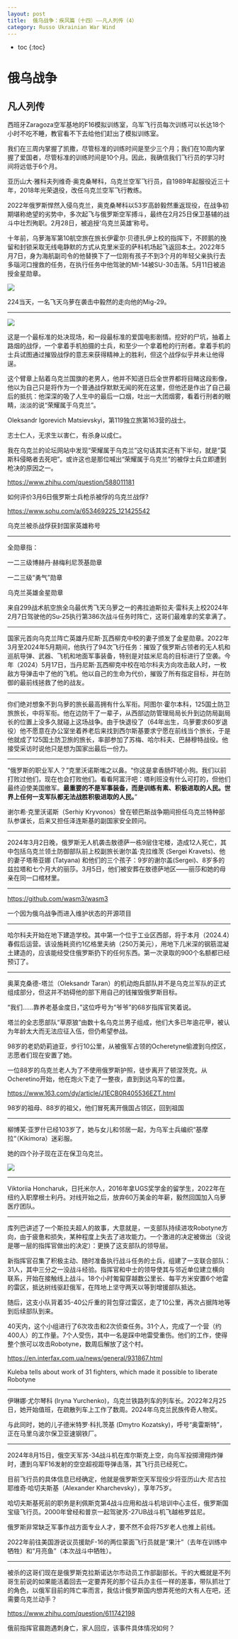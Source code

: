 ```yaml
---
layout: post
title:  俄乌战争：疾风篇（十四）——凡人列传（4）
category: Russo Ukrainian War Wind
---
```


* toc
{:toc}

# 俄乌战争

## 凡人列传

西班牙Zaragoza空军基地的F16模拟训练室，乌军飞行员每次训练可以长达18个小时不吃不睡，教官看不下去给他们赶出了模拟训练室。

我们在三周内掌握了凯撒，尽管标准的训练时间是至少三个月；我们在10周内掌握了爱国者，尽管标准的训练时间是10个月。因此，我确信我们飞行员的学习时间将远低于6个月。

亚历山大·雅科夫列维奇·奥克桑琴科，乌克兰空军飞行员，自1989年起服役近三十年，2018年光荣退役，改任乌克兰空军飞行教练。

2022年俄罗斯悍然入侵乌克兰，奥克桑琴科以53岁高龄毅然重返现役，在战争初期堪称绝望的劣势中，多次起飞与俄罗斯空军搏斗，最终在2月25日保卫基辅的战斗中壮烈殉职。2月28日，被追授‘乌克兰英雄’称号。

十年前，乌萝海军第10航空旅在旅长伊霍尔·贝德扎伊上校的指挥下，不顾鹅的挽留和封锁采取无线电静默的方式从克里米亚的萨科机场起飞返回本土。2022年5月7日，身为海航副司令的他替换下了一位刚有孩子不到3个月的年轻父亲执行去多瑙河口搜救的任务，在执行任务中他驾驶的MI-14被SU-30击落。5月11日被追授金星勋章。

![](/images/img5/sky.jpg)

224当天，一名飞天乌萝在袭击中毅然的走向他的Mig-29。

---

![](/images/img5/Slava_Ukraini.jpg)

这是一个最标准的处决现场，和一段最标准的爱国电影剧情。挖好的尸坑，抽着上路烟的战俘，一个拿着手机拍摄的士兵，和至少一个拿着枪的行刑者。拿着手机的士兵试图通过摧毁战俘的意志来获得精神上的胜利，但这个战俘似乎并未让他得逞。

这个臂章上贴着乌克兰国旗的老男人，他并不知道日后全世界都将目睹这段影像，他以为自己只是将作为一个普通战俘默默无闻的死在这里，但他还是作出了自己最后的抵抗：他深深的吸了人生中的最后一口烟，吐出一大团烟雾，看着行刑者的眼睛，淡淡的说“荣耀属于乌克兰”。

Oleksandr Igorevich Matsievskyi，第119独立旅第163营的战士。

志士仁人，无求生以害仁，有杀身以成仁。

我在乌克兰的论坛网站中发现“荣耀属于乌克兰”这句话其实还有下半句，就是“莫斯科侵略者去死吧”。或许这也是那位喊出“荣耀属于乌克兰”的被俘士兵立即遭到枪决的原因之一。

https://www.zhihu.com/question/588011181

如何评价3月6日俄罗斯士兵枪杀被俘的乌克兰战俘?

https://www.sohu.com/a/653469225_121425542

乌克兰被杀战俘获封国家英雄称号

---

全勋章指：

一二三级博赫丹·赫梅利尼茨基勋章

一二三级“勇气”勋章

乌克兰英雄金星勋章

来自299战术航空旅全乌最优秀飞天乌萝之一的弗拉迪斯拉夫·雷科夫上校2024年2月7日驾驶他的Su-25执行第386次战斗任务时阵亡，这哥们最难拿的奖拿满了。

---

国家元首向乌克兰阵亡英雄丹尼斯·瓦西柳克中校的妻子颁发了金星勋章。2022年3月至2024年5月期间，他执行了94次飞行任务：摧毁了俄罗斯占领者的无人机和巡航导弹、武器、飞机和地面军事装备，特别是对兹米尼岛的目标进行了空袭。今年（2024）5月17日，当丹尼斯·瓦西柳克中校在哈尔科夫方向攻击敌人时，一枚敌方导弹击中了他的飞机。他以自己的生命为代价，摧毁了所有指定目标，并在防御的最前线拯救了他的战友。

---

你们绝对想象不到乌萝的旅长最高拥有什么军衔。阿图尔·霍尔本科，125国土防卫旅旅长，中将军衔。他在边防干了一辈子，从西部边防管理局局长升到边防局副局长的位置上没多久就碰上这场战争。由于快退役了（64年出生，乌萝要求60岁退役）他不愿意在办公室坐着养老后来找到西尔斯基要求宁愿在前线当个旅长，于是他就成了125国土防卫旅的旅长，率部参加了苏梅、哈尔科夫、巴赫穆特战役。他接受采访时说他只是想为国家出最后一份力。

---

“俄罗斯的职业军人？”克里沃诺斯嗤之以鼻。“你这是拿香肠吓唬小狗。我们以前打败过他们，现在也会打败他们。看看阿富汗吧：塔利班没有什么可打的，但他们最终迫使美国撤军。**最重要的不是军事装备，而是训练有素、积极进取的人民。世界上任何一支军队都无法战胜积极进取的人民。**”

谢尔希·克里沃诺斯（Serhiy Kryvonos）曾在顿巴斯战争期间担任乌克兰特种部队参谋长，后来又担任泽连斯基的副国家安全顾问。

---

2024年3月2日晚，俄罗斯无人机袭击敖德萨一栋9层住宅楼，造成12人死亡，其中包括乌克兰领土防御部队前上校副旅长谢尔盖·克拉维茨 (Sergei Kravets)、他的妻子塔蒂亚娜 (Tatyana) 和他们的三个孩子：9岁的谢尔盖(Sergei)、8岁多的兹拉塔和七个月大的丽莎。3月5日，他们被安葬在敖德萨地区——丽莎和她的母亲在同一口棺材里。

---

https://github.com/wasm3/wasm3

一个因为俄乌战争而进入维护状态的开源项目

---

哈尔科夫开始在地下建造学校。其中第一个位于工业区西部，将于本月（2024.4）春假后运营。该设施耗资约1亿格里夫纳（250万美元），用地下几米深的钢筋混凝土建造的，应该能经受住俄罗斯扔下的任何东西。第一次录取的900个名额都已经预订了。

---

奥莱克桑德-塔兰（Oleksandr Taran）的机动炮兵部队并不是乌克兰军队的正式组成部分，但这并不妨碍他的部下用自己的钱摧毁俄罗斯目标。

“我们......靠养老基金度日，”这位呼号为“爷爷”的68岁指挥官笑着说。

塔兰的全志愿部队“草原狼”由数十名乌克兰男子组成，他们大多已年逾花甲，被认为年龄太大而无法应征入伍，但仍希望参战。

98岁的老奶奶莉迪亚，步行10公里，从被俄军占领的Ocheretyne偷渡到乌控区，志愿者们现在安置了她。

一位88岁的乌克兰老人为了不使用俄罗斯护照，徒步离开了顿涅茨克。从Ocheretino开始，他在炮火下走了一整夜，直到到达乌军的位置。

https://www.163.com/dy/article/J1ECB0R405536EZT.html

98岁的祖母、88岁的祖父，他们冒死离开俄国占领区，回到祖国

---

柳博芙·亚罗什已经103岁了，她与女儿和邻居一起，为乌军士兵编织“基摩拉“（Kikimora）迷彩服。

她的四个孙子现在正在保卫乌克兰。

![](/images/img5/Ukraine-women_2.webp)

---

Viktoriia Honcharuk，日托米尔人，2016年拿UGS奖学金的留学生，2022年在纽约入职摩根士利丹。对线开始之后，放弃60万美金的年薪，毅然回国加入乌萝医疗团队。

---

库列巴讲述了一个斯拉夫超人的故事，大意就是，一支部队持续进攻Robotyne方向，由于疲惫和损失，某种程度上失去了进攻能力。一个激进的决定被做出（没说是哪一层的指挥官做出的决定）：更换了这支部队的领导层。

新指挥官召集了积极主动、随时准备执行战斗任务的士兵，组建了一支联合部队：31人，其中三分之一没战斗经验。指挥官和中士的领导使其与邻近单位建立横向联系，开始在接触线上战斗。18个小时匍匐穿越数公里长、每平方米安置6个地雷的雷区，抵达树线驱赶俄军，在阵地上坚守两天以等到增援部队抵达。

随后，这支小队背着35-40公斤重的背包穿过雷区，走了10公里，再次占据阵地等到后续部队到来。

40天内，这个小组进行了6次攻击和2次侦查任务。31个人，完成了一个营（约400人）的工作量。7个人受伤，其中一名是踩中地雷受重伤。他们的工作，使得整个旅可以攻击Robotyne，数周后解放了这个村。

https://en.interfax.com.ua/news/general/931867.html

Kuleba tells about work of 31 fighters, which made it possible to liberate Robotyne

---

伊琳娜·尤尔琴科 (Iryna Yurchenko)，乌克兰铁路列车的列车长。2022年2月25日，她开始值班，在疏散列车上工作了数周。2024年乌克兰民族传奇人物奖。

与此同时，她的儿子德米特罗·科扎茨基 (Dmytro Kozatsky)，呼号“奥雷斯特”，正在马里乌波尔保卫亚速钢铁厂。

---

2024年8月15日，俄空天军苏-34战斗机在库尔斯克上空，向乌军投掷滑翔炸弹时，遭到乌军F16发射的空空超视距导弹击落，其飞行员已经死亡。

目前飞行员的具体信息已经确定，他就是俄罗斯空天军现役少将亚历山大·尼古拉耶维奇·哈切夫斯基（Alexander Kharchevsky），享年75岁。

哈切夫斯基死前的职务是利佩斯克第4战斗应用和战斗机培训中心主任，俄罗斯国宝级飞行员。2000年曾经和普京一起驾驶苏-27UB战斗机飞越格罗兹尼。

俄罗斯非常缺乏军事作战方面专业人才，要不然不会将75岁老人也推上前线。

2022年前往美国游说议员援助F-16的两位蒙面飞行员就是“果汁”（去年在训练中牺牲）和“月亮鱼”（本次战斗中牺牲）。

---

被杀的这哥们现在是俄罗斯克拉斯诺达尔市动员工作部副部长。干的大概就是不列哥生前说的如果能活着回去一定要弄死的那个征兵办主任一样的差事，带队抓壮丁的角色，以俄军目前的阵亡率而言，我估计俄罗斯国内想弄死他的大有人在吧，还需要乌克兰动手？

https://www.zhihu.com/question/611742198

俄前指挥官晨跑遇刺身亡，家人回应，该事件具体情况如何？
